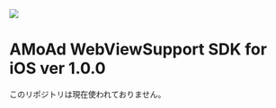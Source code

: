 <img src="http://www.amoad.com/images/logo.png">

# AMoAd WebViewSupport SDK for iOS ver 1.0.0

このリポジトリは現在使われておりません。
